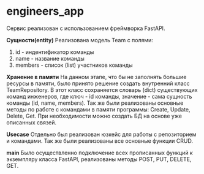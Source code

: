 ﻿# engineers_app
Сервис реализован с использованием фреймворка FastAPI.

**Сущности(entity)**
Реализована модель Team с полями:
1. id - индентификатор команды
2. name - название команды
3. members - список (list) участников команды

**Хранение в памяти**
На данном этапе, что бы не заполнять большие ресурсы в памяти, было принято решение создать внутренний класс TeamRepository.
В этот класс сохраняется словарь (dict) существующих команд инженеров, где ключ - id команды, значение - сама сущность команды (id, name, members).
Так же были реализованы основные методы по работе с командами в памяти программы: Create, Update, Delete, Get.
При необходимости можно создать БД на основе уже описанных связей.

**Usecase**
Отдельно был реализован юзкейс для работы с репозиторием и командами.
Так же были реализованы все основные функции CRUD.

**main**
Было осуществленно подключение всех прописанных функций к экземпляру класса FastAPI, реализованы методы POST, PUT, DELETE, GET.

